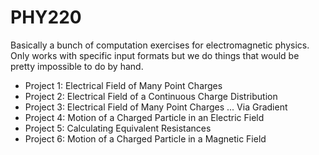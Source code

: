 # PHY220
Basically a bunch of computation exercises for electromagnetic physics. Only works with specific input formats but we do things that would be pretty impossible to do by hand.

- Project 1: Electrical Field of Many Point Charges
- Project 2: Electrical Field of a Continuous Charge Distribution
- Project 3: Electrical Field of Many Point Charges ... Via Gradient
- Project 4: Motion of a Charged Particle in an Electric Field
- Project 5: Calculating Equivalent Resistances
- Project 6: Motion of a Charged Particle in a Magnetic Field
